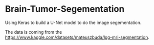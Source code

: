 # Brain-Tumor-Segementation

Using Keras to build a U-Net model to do the image segementation.

The data is coming from the https://www.kaggle.com/datasets/mateuszbuda/lgg-mri-segmentation.
